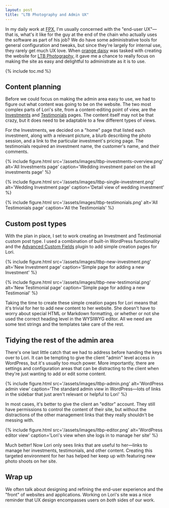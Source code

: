 ```yaml
---
layout: post
title: "LTB Photography and Admin UX"
---
```


In my daily work at [FPX](https://www.fpx.com), I'm usually concerned with the
"end-user UX"&mdash;that is, what's it like for the guy at the end of the chain
who actually uses the software as part of his job? We do have some
administrative tools for general configuration and tweaks, but since they're
largely for internal use, they rarely get much UX love. When [orange
daisy](https://www.orangedaisy.co) was tasked with creating the website for [LTB
Photography](http://www.ltbphotography.com), it gave me a chance to really focus
on making the site as easy and delightful to administrate as it is to use.

{% include toc.md %}

## Content planning

Before we could focus on making the admin area easy to use, we had to figure out
what content was going to be on the website. The two most complex parts of
Lori's site, from a content-editing point of view, are the
[Investments](http://www.ltbphotography.com/investments/) and
[Testimonials](http://www.ltbphotography.com/testimonials/) pages. The content
itself may not be that crazy, but it does need to be adaptable to a few
different types of views.

For the Investments, we decided on a "home" page that listed each investment,
along with a relevant picture, a blurb describing the photo session, and a link
to the particular investment's pricing page. The testimonials required an
investment name, the customer's name, and their comments.

{% include figure.html src='/assets/images/ltbp-investments-overview.png'
alt='All Investments page' caption='Wedding investment panel on the all
investments page' %}

{% include figure.html src='/assets/images/ltbp-single-investment.png'
alt='Wedding Investment page' caption='Detail view of wedding investment' %}

{% include figure.html src='/assets/images/ltbp-testimonials.png' alt='All
Testimonials page' caption='All the Testimonials' %}

## Custom post types

With the plan in place, I set to work creating an Investment and Testimonial
custom post type. I used a combination of built-in WordPress functionality and
the [Advanced Custom Fields](https://www.advancedcustomfields.com/) plugin to
add simple creation pages for Lori.

{% include figure.html src='/assets/images/ltbp-new-investment.png' alt='New
Investment page' caption='Simple page for adding a new Investment' %}

{% include figure.html src='/assets/images/ltbp-new-testimonial.png' alt='New
Testimonial page' caption='Simple page for adding a new Testimonial' %}

Taking the time to create these simple creation pages for Lori means that it's
trivial for her to add new content to her website. She doesn't have to worry
about special HTML or Markdown formatting, or whether or not she used the
correct heading level in the WYSIWYG editor. All we need are some text strings
and the templates take care of the rest.

## Tidying the rest of the admin area

There's one last little catch that we had to address before handing the keys
over to Lori. It can be tempting to give the client "admin" level access in
WordPress, but it's usually too much power. More importantly, there are settings
and configuration areas that can be distracting to the client when they're just
wanting to add or edit some content.

{% include figure.html src='/assets/images/ltbp-admin.png' alt='WordPress admin
view' caption='The standard admin view in WordPress&mdash;lots of links in the
sidebar that just aren\'t relevant or helpful to Lori' %}

In most cases, it's better to give the client an "editor" account. They still
have permissions to control the content of their site, but without the
distractions of the other management links that they really shouldn't be messing
with.

{% include figure.html src='/assets/images/ltbp-editor.png' alt='WordPress
editor view' caption='Lori\'s view when she logs in to manage her site' %}

Much better! Now Lori only sees links that are useful to her&mdash;links to
manage her investments, testimonials, and other content. Creating this targeted
environment for her has helped her keep up with featuring new photo shoots on
her site.

## Wrap up

We often talk about designing and refining the end-user experience and the
"front" of websites and applications. Working on Lori's site was a nice reminder
that UX design encompasses users on *both* sides of our work.

